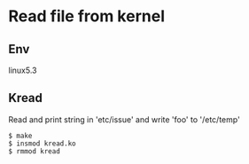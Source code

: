 # Read file from kernel

## Env

linux5.3

## Kread

Read and print string in 'etc/issue' and write 'foo' to '/etc/temp'

```
$ make
$ insmod kread.ko
$ rmmod kread
```
